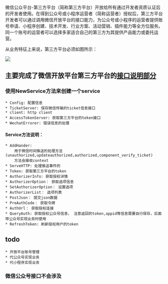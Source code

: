 微信公众平台-第三方平台（简称第三方平台）开放给所有通过开发者资质认证后的开发者使用。在得到公众号或小程序运营者（简称运营者）授权后，第三方平台开发者可以通过调用微信开放平台的接口能力，为公众号或小程序的运营者提供账号申请、小程序创建、技术开发、行业方案、活动营销、插件能力等全方位服务。同一个账号的运营者可以选择多家适合自己的第三方为其提供产品能力或委托运营。

从业务特征上来说，第三方平台必须如图所示：      

![](http://mmbiz.qpic.cn/mmbiz/PiajxSqBRaEIQxibpLbyuSK45r8VZ2rGTdMj1At2I0bZlZpfMgHYOoZV3vhC5u0ubb6UvgoHDE1WN95rv0AOoNvQ/0?wx_fmt=png)

## 主要完成了微信开放平台第三方平台的[接口说明部分](https://developers.weixin.qq.com/doc/oplatform/Third-party_Platforms/api/component_verify_ticket.html)

### 使用NewService方法来创建一个service
    * Config: 配置信息
    * TicketServer: 保存微信传输的ticket信息接口
    * client: http client
    * AccessTokenServer: 获取第三方平台的token接口
    * WechatErrorer: 错误信息的处理

#### Service方法说明：
    * AddHander: 
        用于微信时间推送的处理方法(unauthorized,updateauthorized,authorized,component_verify_ticket)
        方法会接收context
    * ServeHTTP: 处理推送事件的
    * Token: 获取第三方平台的token
    * AuthorizerInfo: 获取授权详情
    * AuthorizerOption： 获取选项信息
    * SetAuthorizerOption： 设置选项
    * AuthorizerList： 选项列表
    * PostJson： 提交json数据
    * PreAuthCode： 获取令牌
    * AuthUrl： 获取授权连接
    * QueryAuth: 获取授权公众号信息， 注意返回的token,appid等信息需要自行保存，后面带公众号实现业务时使用
    * RefreshToken: 刷新授权用户的token

## todo 
    * 开放平台账号管理
    * 代公众号实现业务
    * 代小程序实现业务

### 微信公众号接口不会涉及


